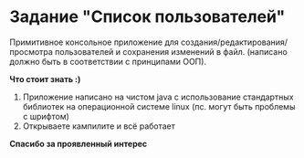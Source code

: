 # Задание "Список пользователей"
Примитивное консольное приложение для создания/редактирования/просмотра пользователей и сохранения изменений в файл. (написано должно быть в соответствии с принципами ООП).

**Что стоит знать :)**
1. Приложение написано на чистом java с использование стандартных библиотек на операционной системе linux (пс. могут быть проблемы с шрифтом)
2. Открываете кампилите и всё работает

**Спасибо за проявленный интерес**
